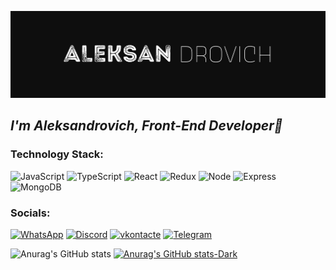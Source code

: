 [![Header](https://github.com/Pavel-Aleksandrovich-1/Pavel-Aleksandrovich-1/blob/main/assets/alefsandrovich%20(1).png)](https://drive.google.com/file/d/1xhq04QsyB_n3D8qo5OZcjCDKYcCkiKdo/view?usp=drive_link)

## *I'm Aleksandrovich, Front-End Developer🎩*

### Technology Stack:
![JavaScript](https://img.shields.io/badge/-JavaScript-090909?style=for-the-badge&logo=JavaScript&logoColor=#0E0E0E)
![TypeScript](https://img.shields.io/badge/-TypeScript-090909?style=for-the-badge&logo=TypeScript&logoColor=#0E0E0E)
![React](https://img.shields.io/badge/-REACT-090909?style=for-the-badge&logo=REACT&logoColor=#0E0E0E)
![Redux](https://img.shields.io/badge/-Redux-090909?style=for-the-badge&logo=Redux&logoColor=#0E0E0E)
![Node](https://img.shields.io/badge/-Node-090909?style=for-the-badge&logo=Node.js&logoColor=#0E0E0E)
![Express](https://img.shields.io/badge/-Express-090909?style=for-the-badge&logo=Express&logoColor=#0E0E0E)
![MongoDB](https://img.shields.io/badge/-MongoDB-090909?style=for-the-badge&logo=MongoDB&logoColor=#0E0E0E)
### Socials:
[![WhatsApp](https://img.shields.io/badge/-WhatsApp-090909?style=for-the-badge&logo=WhatsApp&logoColor=47C357)]( https://wa.me/79831625959)
[![Discord](https://img.shields.io/badge/-Discord-090909?style=for-the-badge&logo=Discord&logoColor=5562EA)](https://discord.com/channels/@Pavel-Aleksandrovich#2726)
[![vkontacte](https://img.shields.io/badge/-vkontacte-090909?style=for-the-badge&logo=vk&logoColor=4388ED)](https://vk.com/development_web_1)
[![Telegram](https://img.shields.io/badge/-Telegram-090909?style=for-the-badge&logo=Telegram&logoColor=119FE0)](https://t.me/pavel_aleksandrovich_8)


![Anurag's GitHub stats](https://github-readme-stats.vercel.app/api?username=Pavel-Aleksandrovich-1&show_icons=true&theme=transparent&count_private=true)
[![Anurag's GitHub stats-Dark](https://github-readme-stats.vercel.app/api?username=Pavel-Aleksandrovich-1&show_icons=true&theme=dark#gh-dark-mode-only)](https://github.com/anuraghazra/github-readme-stats#gh-dark-mode-only)